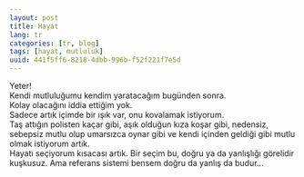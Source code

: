 ```yaml
---
layout: post
title: Hayat
lang: tr
categories: [tr, blog]
tags: [hayat, mutluluk]
uuid: 441f5ff6-8218-4dbb-996b-f52f221f7e5d
---
```


Yeter!  
Kendi mutluluğumu kendim yaratacağım bugünden sonra.  
Kolay olacağını iddia ettiğim yok.  
Sadece artık içimde bir ışık var, onu kovalamak istiyorum.  
Taş attığın polisten kaçar gibi, aşık olduğun kıza koşar gibi, nedensiz,
sebepsiz mutlu olup umarsızca oynar gibi ve kendi içinden geldiği gibi mutlu
olmak istiyorum artık.  
Hayatı seçiyorum kısacası artık. Bir seçim bu, doğru ya da yanlışlığı görelidir
kuşkusuz. Ama referans sistemi bensem doğru da yanlış da budur...
